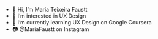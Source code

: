 - 👋 Hi, I’m Maria Teixeira Faustt        
- 👀 I’m interested in UX Design  
- 🌱 I’m currently learning UX Design on Google Coursera      
- 📷 @MariaFaustt on Instagram    
    
<!---    
MariaLTN/MariaLTN is a ✨ special ✨ repository because its `README.md` (this file) appears on your GitHub profile.
You can click the Preview link to take a look at your changes.
--->
